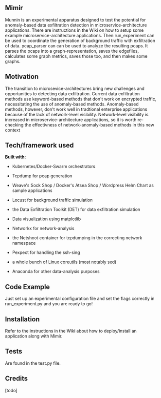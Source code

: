 ## Mimir
Munnin is an experimental apparatus designed to test the potential for anomaly-based data exfiltration detection in microservice-architecture applications. There are instructions in the Wiki on how to setup some example microservice-architecture applications. Then run_experiment can be used to coordinate the generation of background traffic with exfiltration of data. pcap_parser can can be used to analyze the resulting pcaps. It parses the pcaps into a graph-representation, saves the edgefiles, calculates some graph metrics, saves those too, and then makes some graphs. 

## Motivation
The transition to microsevice-architectures bring new challenges and opportunities to detecting data exfiltration. Current data exfiltration methods use keyword-based methods that don't work on encrypted traffic, necessitating the use of anomaly-based methods. Anomaly-based methods, however, don't work well in tradtional enterprise applications because of the lack of network-level visibility. Network-level visibility is increased in microservice-architecture applications, so it is worth re-checking the effectivness of network-anomaly-based methods in this new context

 ## Tech/framework used

<b>Built with:</b>

* Kubernetes/Docker-Swarm orchestrators

* Tcpdump for pcap generation

* Weave's Sock Shop / Docker's Atsea Shop / Wordpress Helm Chart as sample applications

* Locust for background traffic simulation

* the Data Exfiltration Toolkit (DET) for data exfiltration simulation

* Data visualization using matplotlib

* Networkx for network-analysis

* the Netshoot container for tcpdumping in the correcting network namespace

* Pexpect for handling the ssh-sing

* a whole bunch of Linux coreutils (most notably sed)

* Anaconda for other data-analysis purposes

## Code Example
Just set up an experimental configuration file and set the flags correctly in run_experiment.py and you are ready to go!

## Installation
Refer to the instructions in the Wiki about how to deploy/install an application along with Mimir.

## Tests
Are found in the test.py file.

## Credits
[todo]
